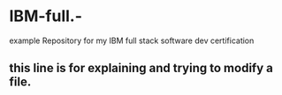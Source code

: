 # IBM-full.-
example Repository for my IBM full stack software dev certification
## this line is for explaining and trying to modify a file.
